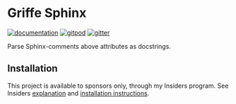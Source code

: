 # Griffe Sphinx

[![documentation](https://img.shields.io/badge/docs-mkdocs-708FCC.svg?style=flat)](https://mkdocstrings.github.io/griffe-sphinx/)
[![gitpod](https://img.shields.io/badge/gitpod-workspace-708FCC.svg?style=flat)](https://gitpod.io/#https://github.com/mkdocstrings/griffe-sphinx)
[![gitter](https://badges.gitter.im/join%20chat.svg)](https://app.gitter.im/#/room/#griffe-sphinx:gitter.im)

Parse Sphinx-comments above attributes as docstrings.

## Installation

This project is available to sponsors only, through my Insiders program.
See Insiders [explanation](https://mkdocstrings.github.io/griffe-sphinx/insiders/)
and [installation instructions](https://mkdocstrings.github.io/griffe-sphinx/insiders/installation/).
